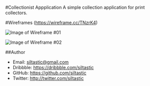 #Collectionist Appplication
A simple collection application for print collectors.

#Wireframes
(https://wireframe.cc/TNzrK4)

![Image of Wireframe #01](https://dl.dropboxusercontent.com/u/9772835/Collectionist%20Wireframes/sbrown_wireframes_01.jpg)

![Image of Wireframe #02](https://dl.dropboxusercontent.com/u/9772835/Collectionist%20Wireframes/sbrown_wireframes_02.jpg)

##Author
- Email: siltastic@gmail.com
- Dribbble: https://dribbble.com/siltastic
- GitHub: https://github.com/siltastic
- Twitter: http://twitter.com/siltastic